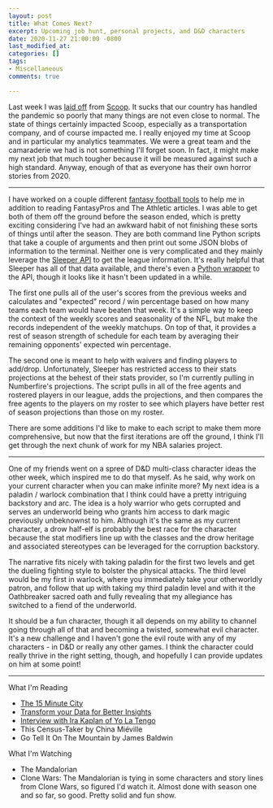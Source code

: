 ```yaml
---
layout: post
title: What Comes Next?
excerpt: Upcoming job hunt, personal projects, and D&D characters
date: 2020-11-27 21:00:00 -0800
last_modified_at: 
categories: []
tags:
- Miscellaneous
comments: true

---
```

Last week I was [laid off](https://twitter.com/wfordh/status/1329887120148852744) from [Scoop](https://www.linkedin.com/feed/update/urn:li:activity:6737089974644158464/). It sucks that our country has handled the pandemic so poorly that many things are not even close to normal. The state of things certainly impacted Scoop, especially as a transportation company, and of course impacted me. I really enjoyed my time at Scoop and in particular my analytics teammates. We were a great team and the camaraderie we had is not something I'll forget soon. In fact, it might make my next job that much tougher because it will be measured against such a high standard. Anyway, enough of that as everyone has their own horror stories from 2020.

***

I have worked on a couple different [fantasy football tools](https://twitter.com/wfordh/status/1331394026357010433) to help me in addition to reading FantasyPros and The Athletic articles. I was able to get both of them off the ground before the season ended, which is pretty exciting considering I've had an awkward habit of not finishing these sorts of things until after the season. They are both command line Python scripts that take a couple of arguments and then print out some JSON blobs of information to the terminal. Neither one is very complicated and they mainly leverage the [Sleeper API](https://docs.sleeper.app/) to get the league information. It's really helpful that Sleeper has all of that data available, and there's even a [Python wrapper](https://pypi.org/project/sleeper-api-wrapper/) to the API, though it looks like it hasn't been updated in a while.

The first one pulls all of the user's scores from the previous weeks and calculates and "expected" record / win percentage based on how many teams each team would have beaten that week. It's a simple way to keep the context of the weekly scores and seasonality of the NFL, but make the records independent of the weekly matchups. On top of that, it provides a rest of season strength of schedule for each team by averaging their remaining opponents' expected win percentage.

The second one is meant to help with waivers and finding players to add/drop. Unfortunately, Sleeper has restricted access to their stats projections at the behest of their stats provider, so I'm currently pulling in Numberfire's projections. The script pulls in all of the free agents and rostered players in our league, adds the projections, and then compares the free agents to the players on my roster to see which players have better rest of season projections than those on my roster.

There are some additions I'd like to make to each script to make them more comprehensive, but now that the first iterations are off the ground, I think I'll get through the next chunk of work for my NBA salaries project.

***

One of my friends went on a spree of D&D multi-class character ideas the other week, which inspired me to do that myself. As he said, why work on your current character when you can make infinite more? My next idea is a paladin / warlock combination that I think could have a pretty intriguing backstory and arc. The idea is a holy warrior who gets corrupted and serves an underworld being who grants him access to dark magic previously unbeknownst to him. Although it's the same as my current character, a drow half-elf is probably the best race for the character because the stat modifiers line up with the classes and the drow heritage and associated stereotypes can be leveraged for the corruption backstory.

The narrative fits nicely with taking paladin for the first two levels and get the dueling fighting style to bolster the physical attacks. The third level would be my first in warlock, where you immediately take your otherworldly patron, and follow that up with taking my third paladin level and with it the Oathbreaker sacred oath and fully revealing that my allegiance has switched to a fiend of the underworld.

It should be a fun character, though it all depends on my ability to channel going through all of that and becoming a twisted, somewhat evil character. It's a new challenge and I haven't gone the evil route with any of my characters - in D&D or really any other games. I think the character could really thrive in the right setting, though, and hopefully I can provide updates on him at some point!

***

What I'm Reading

* [The 15 Minute City](https://www.bloomberg.com/news/features/2020-11-12/paris-s-15-minute-city-could-be-coming-to-an-urban-area-near-you)
* [Transform your Data for Better Insights](https://visualnoise.substack.com/p/transform-your-data-for-better-insights)
* [Interview with Ira Kaplan of Yo La Tengo](https://toneglow.substack.com/p/0345-ira-kaplan-yo-la-tengo)
* This Census-Taker by China Miéville
* Go Tell It On The Mountain by James Baldwin

What I'm Watching

* The Mandalorian
* Clone Wars: The Mandalorian is tying in some characters and story lines from Clone Wars, so figured I'd watch it. Almost done with season one and so far, so good. Pretty solid and fun show.